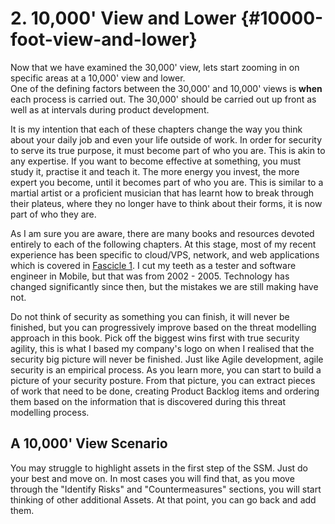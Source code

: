 # 2. 10,000' View and Lower {#10000-foot-view-and-lower}

Now that we have examined the 30,000' view, lets start zooming in on specific areas at a 10,000' view and lower.  
One of the defining factors between the 30,000' and 10,000' views is **when** each process is carried out. 
The 30,000' should be carried out up front as well as at intervals during product development.  

It is my intention that each of these chapters change the way you think about your daily job and even your life outside of work. In order for security to serve its true purpose, it must become part of who you are. This is akin to any expertise. If you want to become effective at something, you must study it, practise it and teach it. The more energy you invest, the more expert you become, until it becomes part of who you are. This is similar to a martial artist or a proficient musician that has learnt how to break through their plateus, where they no longer have to think about their forms, it is now part of who they are.

As I am sure you are aware, there are many books and resources devoted entirely to each of the following chapters. At this stage, most of my recent experience has been specific to cloud/VPS, network, and web applications which is covered in [Fascicle 1](https://leanpub.com/holistic-infosec-for-web-developers-fascicle1-vps-network-cloud-webapplications). I cut my teeth as a tester and software engineer in Mobile, but that was from 2002 - 2005. Technology has changed significantly since then, but the mistakes we are still making have not.

Do not think of security as something you can finish, it will never be finished, but you can progressively improve based on the threat modelling approach in this book. Pick off the biggest wins first with true security agility, this is what I based my company's logo on when I realised that the security big picture will never be finished. Just like Agile development, agile security is an empirical process. As you learn more, you can start to build a picture of your security posture. From that picture, you can extract pieces of work that need to be done, creating Product Backlog items and ordering them based on the information that is discovered during this threat modelling process.

## A 10,000' View Scenario

You may struggle to highlight assets in the first step of the SSM. Just do your best and move on. In most cases you will find that, as you move through the "Identify Risks" and "Countermeasures" sections, you will start thinking of other additional Assets. At that point, you can go back and add them.

